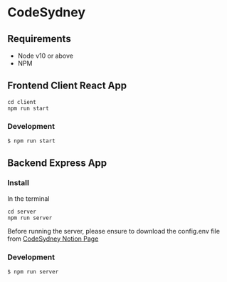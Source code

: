 # CodeSydney

## Requirements

- Node v10 or above
- NPM

## Frontend Client React App

```git clone https://github.com/flormcalvo/poc-csyd-mentor.git
cd client
npm run start
```

### Development

```
$ npm run start
```

## Backend Express App

### Install

In the terminal

```git clone https://github.com/codesydney/codesydney.git
cd server
npm run server
```

Before running the server, please ensure to download the config.env file from [CodeSydney Notion Page](https://www.notion.so/codesydney/03371433860e4e9e89fa2b0ac5ba966e?v=921ca5c48f794c929ec35640dddb4877&p=68890827fd5f41d4835c648cc1e1895d)

### Development

```
$ npm run server
```
